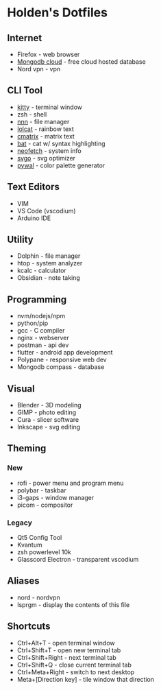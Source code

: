 # Holden's Dotfiles

## Internet

- Firefox - web browser
- [Mongodb cloud](https://account.mongodb.com/account/login) - free cloud hosted database
- Nord vpn - vpn

## CLI Tool

- [kitty](https://sw.kovidgoyal.net/kitty/) - terminal window
- zsh - shell
- [nnn](https://github.com/jarun/nnn) - file manager
- [lolcat](https://github.com/busyloop/lolcat) - rainbow text
- [cmatrix](https://github.com/abishekvashok/cmatrix) - matrix text
- [bat](https://github.com/sharkdp/bat) - cat w/ syntax highlighting
- [neofetch](https://github.com/dylanaraps/neofetch) - system info
- [svgo](https://github.com/svg/svgo) - svg optimizer
- [pywal](https://github.com/dylanaraps/pywal) - color palette generator

## Text Editors

- VIM
- VS Code (vscodium)
- Arduino IDE

## Utility

- Dolphin - file manager
- htop - system analyzer
- kcalc - calculator
- Obsidian - note taking

## Programming

- nvm/nodejs/npm
- python/pip
- gcc - C compiler
- nginx - webserver
- postman - api dev
- flutter - android app development
- Polypane - responsive web dev
- Mongodb compass - database

## Visual

- Blender - 3D modeling
- GIMP - photo editing
- Cura - slicer software
- Inkscape - svg editing

## Theming

### New

- rofi - power menu and program menu
- polybar - taskbar
- i3-gaps - window manager
- picom - compositor

### Legacy

- Qt5 Config Tool
- Kvantum
- zsh powerlevel 10k
- Glasscord Electron - transparent vscodium

## Aliases

- nord - nordvpn
- lsprgm - display the contents of this file

## Shortcuts

- Ctrl+Alt+T - open terminal window
- Ctrl+Shift+T - open new terminal tab
- Ctrl+Shift+Right - next terminal tab
- Ctrl+Shift+Q - close current terminal tab
- Ctrl+Meta+Right - switch to next desktop
- Meta+[Direction key] - tile window that direction

